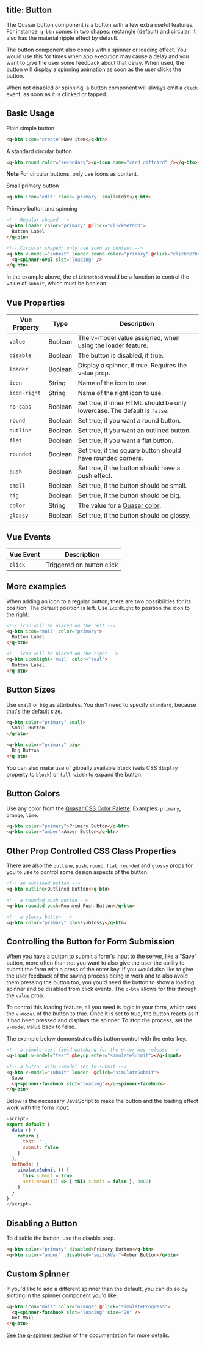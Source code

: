 title: Button
---
The Quasar button component is a button with a few extra useful features. For instance, `q-btn` comes in two shapes: rectangle (default) and circular. It also has the material ripple effect by default.

The button component also comes with a spinner or loading effect. You would use this for times when app execution may cause a delay and you want to give the user some feedback about that delay. When used, the button will display a spinning animation as soon as the user clicks the button.

When not disabled or spinning, a button component will always emit a `click` event, as soon as it is clicked or tapped.


<input type="hidden" data-fullpage-demo="css/button">

## Basic Usage

Plain simple button

``` html
<q-btn icon='create'>New item</q-btn>
```

A standard circular button
```html
<q-btn round color="secondary"><q-icon name="card_giftcard" /></q-btn>
```
**Note**
For circular buttons, only use icons as content.

Small primary button

``` html
<q-btn icon='edit' class='primary' small>Edit</q-btn>

```

Primary button and spinning

```html
<!-- Regular shaped -->
<q-btn loader color="primary" @click="clickMethod">
  Button Label
</q-btn>

<!-- Circular shaped; only use icon as content -->
<q-btn v-model="submit" loader round color="primary" @click="clickMethod">
  <q-spinner-oval slot="loading" />
</q-btn>
```

In the example above, the `clickMethod` would be a function to control the value of `submit`, which must be boolean.

## Vue Properties
| Vue Property | Type    | Description                            |
| ---          | ---     | ---                                    |
| `value`      | Boolean | The v-model value assigned, when using the loader feature. |
| `disable`    | Boolean | The button is disabled, if true. |
| `loader`     | Boolean | Display a spinner, if true. Requires the value prop. |
| `icon`       | String  | Name of the icon to use. |
| `icon-right` | String  | Name of the right icon to use. |
| `no-caps`    | Boolean | Set true, if inner HTML should be only lowercase. The default is `false`. |
| `round`      | Boolean | Set true, if you want a round button. |
| `outline`    | Boolean | Set true, if you want an outlined button. |
| `flat`       | Boolean | Set true, if you want a flat button. |
| `rounded`    | Boolean | Set true, if the square button should have rounded corners. |
| `push`       | Boolean | Set true, if the button should have a push effect. |
| `small`      | Boolean | Set true, if the button should be small. |
| `big`        | Boolean | Set true, if the button should be big. |
| `color`      | String  | The value for a [Quasar color](/components/color-palette.html). |
| `glossy`      | Boolean  | Set true, if the button should be glossy. |

## Vue Events
| Vue Event | Description               |
| ---       | ---                       |
| `click`   | Triggered on button click |


## More examples

When adding an icon to a regular button, there are two possibilities for its position. The default position is left. Use `iconRight` to position the icon to the right:

``` html
<!-- icon will be placed on the left -->
<q-btn icon='mail' color="primary">
  Button Label
</q-btn>

<!-- icon will be placed on the right -->
<q-btn iconRight='mail' color="teal">
  Button Label
</q-btn>
```

## Button Sizes

Use `small` or `big` as attributes. You don't need to specify `standard`, because that's the default size.

``` html
<q-btn color="primary" small>
  Small Button
</q-btn>

<q-btn color="primary" big>
  Big Button
</q-btn>
```
You can also make use of globally available `block` (sets CSS `display` property to `block`) or `full-width` to expand the button.

## Button Colors
Use any color from the [Quasar CSS Color Palette](/components/color-palette.html). Examples: `primary`, `orange`, `lime`.

``` html
<q-btn color="primary">Primary Button</q-btn>
<q-btn color="amber">Amber Button</q-btn>
```

## Other Prop Controlled CSS Class Properties
There are also the `outline`, `push`, `round`, `flat`, `rounded` and `glossy` props for you to use to control some design aspects of the button.

``` html
<!-- an outlined button -->
<q-btn outline>Outlined Button</q-btn>

<!-- a rounded push button -->
<q-btn rounded push>Rounded Push Button</q-btn>

<!-- a glossy button -->
<q-btn color="primary" glossy>Glossy</q-btn>
```

## Controlling the Button for Form Submission
When you have a button to submit a form's input to the server, like a "Save" button, more often than not you want to also give the user the ability to submit the form with a press of the enter key. If you would also like to give the user feedback of the saving process being in work and to also avoid them pressing the button too, you you'd need the button to show a loading spinner and be disabled from click events. The `q-btn` allows for this through the `value` prop.

To control this loading feature, all you need is logic in your form, which sets the `v-model` of the button to true. Once it is set to true, the button reacts as if it had been pressed and displays the spinner. To stop the process, set the `v-model` value back to false.

The example below demonstrates this button control with the enter key.

```html
<!-- a simple text field watching for the enter key release -->
<q-input v-model="test" @keyup.enter="simulateSubmit"></q-input>

<!-- a button with v-model set to submit -->
<q-btn v-model="submit" loader  @click="simulateSubmit">
  Save
  <q-spinner-facebook slot="loading"></q-spinner-facebook>
</q-btn>
```
Below is the necessary JavaScript to make the button and the loading effect work with the form input.

```js
<script>
export default {
  data () {
    return {
      test: '',
      submit: false
    }
  },
  methods: {
    simulateSubmit () {
      this.submit = true
      setTimeout(() => { this.submit = false }, 3000)
    }
  }
}
</script>
```

## Disabling a Button
To disable the button, use the disable prop.

``` html
<q-btn color="primary" disabled>Primary Button</q-btn>
<q-btn color="amber" :disabled="switchVar">Amber Button</q-btn>
```

## Custom Spinner

If you'd like to add a different spinner than the default, you can do so by slotting in the spinner component you'd like.

```html
<q-btn icon="mail" color="orange" @click="simulateProgress">
  <q-spinner-facebook slot="loading" size="20" />
  Get Mail
</q-btn>
```

[See the q-spinner section](components/spinners.html) of the documentation for more details.
